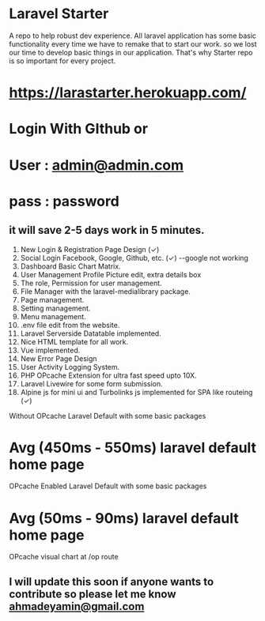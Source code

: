 # Laravel Starter

A repo to help robust dev experience. All laravel application has some basic functionality every time we have to remake that to start our work. so we lost our time to develop basic things in our application. That's why Starter repo is so important for every project.

# https://larastarter.herokuapp.com/
# Login With GIthub or
# User : admin@admin.com
# pass : password

## it will save 2-5 days work in 5 minutes.

1. New Login & Registration Page Design (✓)
2. Social Login Facebook, Google, Github, etc. (✓) --google not working
3. Dashboard Basic Chart Matrix.
4. User Management Profile Picture edit, extra details box
5. The role, Permission for user management.
6. File Manager with the laravel-medialibrary package.
7. Page management.
8. Setting management.
9. Menu management.
10. .env file edit from the website.
11. Laravel Serverside Datatable implemented.
12. Nice HTML template for all work.
13. Vue implemented.
14. New Error Page Design
15. User Activity Logging System.
16. PHP OPcache Extension for ultra fast speed upto 10X.
17. Laravel Livewire for some form submission.
18. Alpine js for mini ui and Turbolinks js implemented for SPA like routeing (✓)

Without OPcache Laravel Default with some basic packages

# Avg (450ms - 550ms) laravel default home page

OPcache Enabled Laravel Default with some basic packages

# Avg (50ms - 90ms) laravel default home page

OPcache visual chart at /op route

## I will update this soon if anyone wants to contribute so please let me know ahmadeyamin@gmail.com
